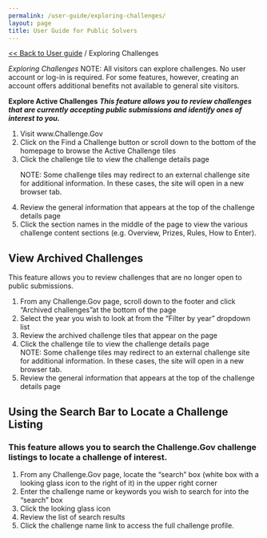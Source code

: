 ```yaml
---
permalink: /user-guide/exploring-challenges/
layout: page
title: User Guide for Public Solvers
---
```

<a href="{{ site.baseurl }}/user-guide/"> << Back to User guide</a> / Exploring Challenges

*Exploring Challenges*
NOTE: All visitors can explore challenges. No user account or log-in is required. For some features, however, creating an account offers additional benefits not available to general site visitors.

**Explore Active Challenges**
***This feature allows you to review challenges that are currently accepting public submissions and identify ones of interest to you.***

<ol>
  <li>Visit www.Challenge.Gov</li>
  <li>Click on the Find a Challenge button or scroll down to the bottom of the homepage to browse the Active Challenge tiles</li>
  <li>Click the challenge tile to view the challenge details page</li>


<p>NOTE:  Some challenge tiles may redirect to an external challenge site for additional information.  In these cases, the site will open in a new browser tab.</p>
<li>Review the general information that appears at the top of the challenge details page</li>
<li>Click the section names in the middle of the page to view the various challenge content sections (e.g. Overview, Prizes, Rules, How to Enter).</li>
  </ol>

<h2>View Archived Challenges</h2>
This feature allows you to review challenges that are no longer open to public submissions.

<ol>
  <li>From any Challenge.Gov page, scroll down to the footer and click “Archived challenges”at the bottom of the page</li>
<li>Select the year you wish to look at from the “Filter by year” dropdown list</li>
<li>Review the archived challenge tiles that appear on the page</li>
<li>Click the challenge tile to view the challenge details page</li>
NOTE:  Some challenge tiles may redirect to an external challenge site for additional information.  In these cases, the site will open in a new browser tab.
<li>Review the general information that appears at the top of the challenge details page</li>
</ol>

<h2>Using the Search Bar to Locate a Challenge Listing</h2>
<h3>This feature allows you to search the Challenge.Gov challenge listings to locate a challenge of interest.</h3>

<ol>
<li>From any Challenge.Gov page, locate the “search” box (white box with a looking glass icon to the right of it) in the upper right corner</li>
<li>Enter the challenge name or keywords you wish to search for into the “search” box</li>
<li>Click the looking glass icon </li>
<li>Review the list of search results</li>
<li>Click the challenge name link to access the full challenge profile.</li>
</ol>
